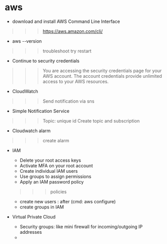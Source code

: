# aws

+ download and install AWS Command Line Interface
>>> https://aws.amazon.com/cli/

+ aws --version
>>> troubleshoot try restart

+ Continue to security credentials
>>> You are accessing the security credentials page for your AWS account. The account credentials provide unlimited access to your AWS resources.

+ CloudWatch 
>>> Send notification via sns

+ Simple Notification Service
>>> Topic: unique id
    Create topic and subscription
    
+ Cloudwatch alarm
>>> create alarm

+ IAM
 
    - Delete your root access keys
    - Activate MFA on your root account
    - Create individual IAM users
    - Use groups to assign permissions
    - Apply an IAM password policy
 
    >>>  policies 
    - create new users : after (cmd: aws configure)
    - create groups in IAM 
    
    
 + Virtual Private Cloud
    - Security groups: like mini firewall for incoming/outgoing IP addresses
    - 
 
    
  
    
   

